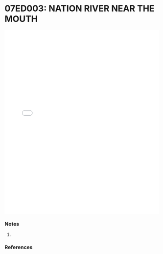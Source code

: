 # 07ED003: NATION RIVER NEAR THE MOUTH

<iframe src="/_static/stations/07ED003_fdc.html" width="100%" height="600" frameborder="0"></iframe>

### Notes
1. 

### References

